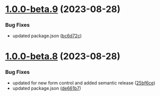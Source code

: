# [1.0.0-beta.9](https://github.com/vue-interface/textarea-field/compare/v1.0.0-beta.8...v1.0.0-beta.9) (2023-08-28)


### Bug Fixes

* updated package.json ([bc6d72c](https://github.com/vue-interface/textarea-field/commit/bc6d72c3508b15031b39fccc805aa0d7c903b075))

# [1.0.0-beta.8](https://github.com/vue-interface/textarea-field/compare/v1.0.0-beta.7...v1.0.0-beta.8) (2023-08-28)


### Bug Fixes

* updated for new form control and added semantic release ([25bf6ce](https://github.com/vue-interface/textarea-field/commit/25bf6ce9305c9b72e6de42028e370236daf9f8e9))
* updated package.json ([de661b7](https://github.com/vue-interface/textarea-field/commit/de661b7ca615a4566402cf982161e1ead79550fb))
